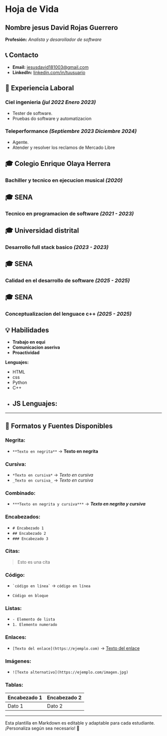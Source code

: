 # Hoja de Vida

## Nombre jesus David Rojas Guerrero
**Profesión:** _Analista y desarollador de software_

## 📞 Contacto
- **Email:** [jesusdavid181003@gmail.com](jesusdavid181003@gmail.com)
- **LinkedIn:** [linkedin.com/in/tuusuario](https://linkedin.com/in/tuusuario)

## 🏢 Experiencia Laboral
### **Ciel ingenieria** _(jul 2022 Enero 2023)_
- Tester de software.
-   Pruebas do software y automatizacion
### **Teleperformance** _(Septiembre 2023 Diciembre 2024)_
- Agente.
-   Atender y resolver los reclamos de Mercado Libre

## 🎓 Colegio Enrique Olaya Herrera
### **Bachiller y tecnico en ejecucion musical** _(2020)_
## 🎓 SENA
### **Tecnico en programacion de software** _(2021 - 2023)_
## 🎓 Universidad distrital
### **Desarrollo full stack basico** _(2023 - 2023)_
## 🎓 SENA
### **Calidad en el desarrollo de software** _(2025 - 2025)_
## 🎓 SENA
### **Conceptualizacion del lenguace c++** _(2025 - 2025)_


## 💡 Habilidades
- **Trabajo en equi**
- **Comunicacion aseriva**
- **Proactividad**

**Lenguajes:** 
- HTML
- css
- Python
- C++
- JS
**Lenguajes:**
  -
---

## 🎨 Formatos y Fuentes Disponibles

### **Negrita:**
- `**Texto en negrita**` → **Texto en negrita**

### **Cursiva:**
- `*Texto en cursiva*` → *Texto en cursiva*
- `_Texto en cursiva_` → _Texto en cursiva_

### **Combinado:**
- `***Texto en negrita y cursiva***` → ***Texto en negrita y cursiva***

### **Encabezados:**
- `# Encabezado 1`
- `## Encabezado 2`
- `### Encabezado 3`

### **Citas:**
> Esto es una cita

### **Código:**
- `` `código en línea` `` → `código en línea`
- ```
  Código en bloque
  ```

### **Listas:**
- `- Elemento de lista`
- `1. Elemento numerado`

### **Enlaces:**
- `[Texto del enlace](https://ejemplo.com)` → [Texto del enlace](https://ejemplo.com)

### **Imágenes:**
- `![Texto alternativo](https://ejemplo.com/imagen.jpg)`

### **Tablas:**
| Encabezado 1 | Encabezado 2 |
|-------------|-------------|
| Dato 1     | Dato 2      |

---

Esta plantilla en Markdown es editable y adaptable para cada estudiante. ¡Personaliza según sea necesario! 🎯

